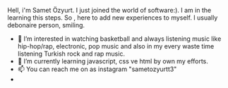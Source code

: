   Hell, i'm Samet Özyurt. 
I just joined the world of software:). I am in the learning this steps. So , here to add new experiences to myself. I usually debonaire person, smiling.
- 👀 I’m interested in watching basketball and always listening music like hip-hop/rap, electronic, pop music and also in my every waste time listening Turkish  rock and rap music.
- 🌱 I’m currently learning  javascript, css ve html by own my efforts. 
- 📫 You can reach me on as instagram "sametozyurtt3"
- 

<!---
SametOzyurt/SametOzyurt is a ✨ special ✨ repository because its `README.md` (this file) appears on your GitHub profile.
You can click the Preview link to take a look at your changes.
--->
